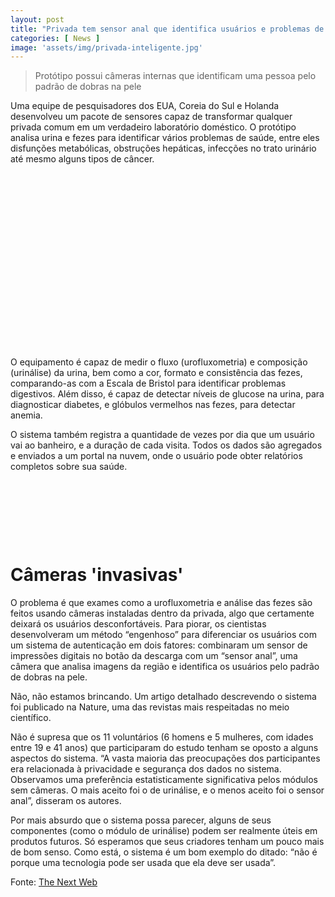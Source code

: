 ```yaml
---
layout: post
title: "Privada tem sensor anal que identifica usuários e problemas de saúde"
categories: [ News ]
image: 'assets/img/privada-inteligente.jpg'
---
```


> Protótipo possui câmeras internas que identificam uma pessoa pelo padrão de dobras na pele

Uma equipe de pesquisadores dos EUA, Coreia do Sul e Holanda desenvolveu um pacote de sensores capaz de transformar qualquer privada comum em um verdadeiro laboratório doméstico. O protótipo analisa urina e fezes para identificar vários problemas de saúde, entre eles disfunções metabólicas, obstruções hepáticas, infecções no trato urinário até mesmo alguns tipos de câncer.

<!-- QUADRADO -->
<script async src="//pagead2.googlesyndication.com/pagead/js/adsbygoogle.js"></script>
<ins class="adsbygoogle"
style="display:inline-block;width:336px;height:280px"
data-ad-client="ca-pub-2838251107855362"
data-ad-slot="5351066970"></ins>
<script>
(adsbygoogle = window.adsbygoogle || []).push({});
</script>

O equipamento é capaz de medir o fluxo (urofluxometria) e composição (urinálise) da urina, bem como a cor, formato e consistência das fezes, comparando-as com a Escala de Bristol para identificar problemas digestivos. Além disso, é capaz de detectar níveis de glucose na urina, para diagnosticar diabetes, e glóbulos vermelhos nas fezes, para detectar anemia.

O sistema também registra a quantidade de vezes por dia que um usuário vai ao banheiro, e a duração de cada visita. Todos os dados são agregados e enviados a um portal na nuvem, onde o usuário pode obter relatórios completos sobre sua saúde.

<!-- MINI ANÚNCIO -->
<script async src="//pagead2.googlesyndication.com/pagead/js/adsbygoogle.js"></script>
<!-- Games Root -->
<ins class="adsbygoogle"
style="display:inline-block;width:730px;height:95px"
data-ad-client="ca-pub-2838251107855362"
data-ad-slot="5351066970"></ins>
<script>
(adsbygoogle = window.adsbygoogle || []).push({});
</script>

# Câmeras 'invasivas'

O problema é que exames como a urofluxometria e análise das fezes são feitos usando câmeras instaladas dentro da privada, algo que certamente deixará os usuários desconfortáveis. Para piorar, os cientistas desenvolveram um método “engenhoso” para diferenciar os usuários com um sistema de autenticação em dois fatores: combinaram um sensor de impressões digitais no botão da descarga com um “sensor anal”, uma câmera que analisa imagens da região e identifica os usuários pelo padrão de dobras na pele.

Não, não estamos brincando. Um artigo detalhado descrevendo o sistema foi publicado na Nature, uma das revistas mais respeitadas no meio científico.

<!-- RETANGULO LARGO 2 -->
<script async src="//pagead2.googlesyndication.com/pagead/js/adsbygoogle.js"></script>
<ins class="adsbygoogle"
style="display:block; text-align:center;"
data-ad-layout="in-article"
data-ad-format="fluid"
data-ad-client="ca-pub-2838251107855362"
data-ad-slot="8549252987"></ins>
<script>
(adsbygoogle = window.adsbygoogle || []).push({});
</script>

Não é supresa que os 11 voluntários (6 homens e 5 mulheres, com idades entre 19 e 41 anos) que participaram do estudo tenham se oposto a alguns aspectos do sistema. “A vasta maioria das preocupações dos participantes era relacionada à privacidade e segurança dos dados no sistema. Observamos uma preferência estatisticamente significativa pelos módulos sem câmeras. O mais aceito foi o de urinálise, e o menos aceito foi o sensor anal”, disseram os autores.

<!-- RETANGULO LARGO -->
<script async src="https://pagead2.googlesyndication.com/pagead/js/adsbygoogle.js"></script>
<!-- Informat -->
<ins class="adsbygoogle"
style="display:block"
data-ad-client="ca-pub-2838251107855362"
data-ad-slot="2327980059"
data-ad-format="auto"
data-full-width-responsive="true"></ins>
<script>
(adsbygoogle = window.adsbygoogle || []).push({});
</script>

Por mais absurdo que o sistema possa parecer, alguns de seus componentes (como o módulo de urinálise) podem ser realmente úteis em produtos futuros. Só esperamos que seus criadores tenham um pouco mais de bom senso. Como está, o sistema é um bom exemplo do ditado: “não é porque uma tecnologia pode ser usada que ela deve ser usada”.

Fonte: [ The Next Web ](https://thenextweb.com/neural/2020/04/06/this-smart-toilet-offers-advanced-poop-analysis-and-analprinting/)

<!-- QUADRADO -->
<script async src="//pagead2.googlesyndication.com/pagead/js/adsbygoogle.js"></script>
<ins class="adsbygoogle"
style="display:inline-block;width:336px;height:280px"
data-ad-client="ca-pub-2838251107855362"
data-ad-slot="5351066970"></ins>
<script>
(adsbygoogle = window.adsbygoogle || []).push({});
</script>

